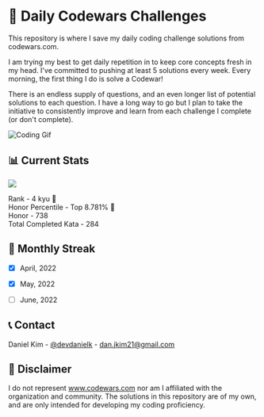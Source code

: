 # 🚀 Daily Codewars Challenges
This repository is where I save my daily coding challenge solutions from codewars.com. <br>

I am trying my best to get daily repetition in to keep core concepts fresh in my head. I've committed to pushing at least 5 solutions every week. Every morning, the first thing I do is solve a Codewar! <br>

There is an endless supply of questions, and an even longer list of potential solutions to each question. I have a long way to go but I plan to take the initiative to consistently improve and learn from each challenge I complete (or don't complete).<br>

<p align="center">

  ![Coding Gif](https://c.tenor.com/lIMtjiAYuT8AAAAd/breezy-hacker.gif)

</p>


## 📊 Current Stats
<p align="left">
  <a href="https://www.codewars.com/users/danjkim21" rel="nofollow"><img src="https://www.codewars.com/users/danjkim21/badges/large" style="max-width: 100%;"></a>
</p>  

Rank - 4 kyu 🎉 <br>
Honor Percentile - Top 8.781% 🎉 <br>
Honor - 738 <br>
Total Completed Kata - 284
<br>


## 📆 Monthly Streak

- [x] April, 2022
- [x] May, 2022
- [ ] June, 2022


## 📞 Contact
Daniel Kim - [@devdanielk](https://twitter.com/devdanielk) - dan.jkim21@gmail.com


## 📌 Disclaimer
I do not represent www.codewars.com nor am I affiliated with the organization and community. The solutions in this repository are of my own, and are only intended for developing my coding proficiency. 
